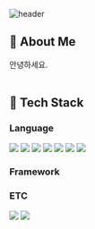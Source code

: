 <div>
  
  <!--Header-->
  ![header](https://capsule-render.vercel.app/api?type=waving&color=gradient&height=300&section=header&text=SeungWoo%20JEON)
  
</div>
<div>
  <!--Body-->
  
  ## 👀 About Me
  안녕하세요.
  <br/>
  <br/>
  
  ## 🧱 Tech Stack
  ### Language
  <!--JavaScript-->
  <img src="https://img.shields.io/badge/JavaScript-F7DF1E?style=flat-square&logo=JavaScript&logoColor=white"/>
  <img src="https://img.shields.io/badge/java-007396?style=flat-square&logo=OpenJDK&logoColor=white"> 
  <img src="https://img.shields.io/badge/Spring-6DB33F?style=flat-square&logo=Spring&logoColor=white"> 
  <img src="https://img.shields.io/badge/Javascript-F7DF1E?style=flat-square&logo=javascript&logoColor=FFF"/> 
  <img src="https://img.shields.io/badge/HTML5-E34F26?style=flat-square&logo=html5&logoColor=FFF"/>
  <img src="https://img.shields.io/badge/CSS3-1572B6?style=flat-square&logo=css3&logoColor=FFF"/> 
  <img src="https://img.shields.io/badge/jquery-0769AD?style=flat-square&logo=jquery&logoColor=FFF"/> 
  
  <br/>
  
  ### Framework
  
  ### ETC
  <!--Amazon AWS-->
  <img src="https://img.shields.io/badge/Amazon AWS-232F3E?style=flat-square&logo=Amazon AWS&logoColor=white"/>

  <!--MySQL-->
  <img src="https://img.shields.io/badge/MariaDB-003545?style=flat-square&logo=mariaDB&logoColor=white"/>
  <br/>
  
</div>

<!--
**Jiyu-Kim/Jiyu-Kim** is a ✨ _special_ ✨ repository because its `README.md` (this file) appears on your GitHub profile.

Here are some ideas to get you started:
- Hi there 👋
- 🔭 I’m currently working on ...
- 🌱 I’m currently learning ...
- 👯 I’m looking to collaborate on ...
- 🤔 I’m looking for help with ...
- 💬 Ask me about ...
- 📫 How to reach me: ...
- 😄 Pronouns: ...
- ⚡ Fun fact: ...
-->

